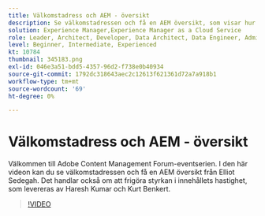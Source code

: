 ```yaml
---
title: Välkomstadress och AEM - översikt
description: Se välkomstadressen och få en AEM översikt, som visar hur snabbt innehållet kan frigöras.
solution: Experience Manager,Experience Manager as a Cloud Service
role: Leader, Architect, Developer, Data Architect, Data Engineer, Admin, User
level: Beginner, Intermediate, Experienced
kt: 10784
thumbnail: 345183.png
exl-id: 046e3a51-bdd5-4357-96d2-f738e0b40934
source-git-commit: 1792dc318643aec2c12613f621361d72a7a918b1
workflow-type: tm+mt
source-wordcount: '69'
ht-degree: 0%

---
```


# Välkomstadress och AEM - översikt

Välkommen till Adobe Content Management Forum-eventserien. I den här videon kan du se välkomstadressen och få en AEM översikt från Elliot Sedegah. Det handlar också om att frigöra styrkan i innehållets hastighet, som levereras av Haresh Kumar och Kurt Benkert.

>[!VIDEO](https://video.tv.adobe.com/v/345183/?quality=12&learn=on)
